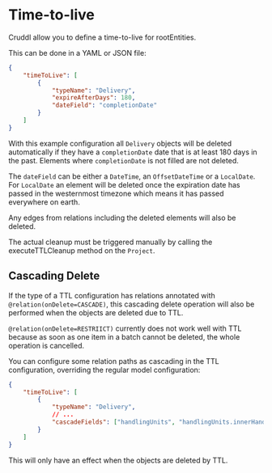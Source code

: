 # Time-to-live

Cruddl allow you to define a time-to-live for rootEntities.

This can be done in a YAML or JSON file:

```json
{
    "timeToLive": [
        {
            "typeName": "Delivery",
            "expireAfterDays": 180,
            "dateField": "completionDate"
        }
    ]
}
```

With this example configuration all `Delivery` objects will be deleted automatically if they have a
`completionDate` date that is at least 180 days in the past. Elements where `completionDate` is not
filled are not deleted.

The `dateField` can be either a `DateTime`, an `OffsetDateTime` or a `LocalDate`. For `LocalDate` an
element will be deleted once the expiration date has passed in the westernmost timezone which means
it has passed everywhere on earth.

Any edges from relations including the deleted elements will also be deleted.

The actual cleanup must be triggered manually by calling the executeTTLCleanup method on the
`Project`.

## Cascading Delete

If the type of a TTL configuration has relations annotated with `@relation(onDelete=CASCADE)`, this
cascading delete operation will also be performed when the objects are deleted due to TTL.

`@relation(onDelete=RESTRIICT)` currently does not work well with TTL because as soon as one item in
a batch cannot be deleted, the whole operation is cancelled.

You can configure some relation paths as cascading in the TTL configuration, overriding the regular
model configuration:

```json
{
    "timeToLive": [
        {
            "typeName": "Delivery",
            // ...
            "cascadeFields": ["handlingUnits", "handlingUnits.innerHandlingUnits"]
        }
    ]
}
```

This will only have an effect when the objects are deleted by TTL.
